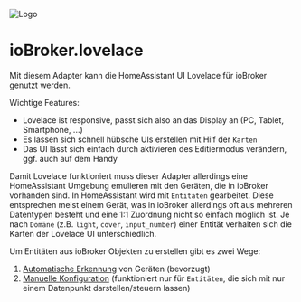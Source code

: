 ![Logo](../../admin/lovelace.png)
# ioBroker.lovelace

Mit diesem Adapter kann die HomeAssistant UI Lovelace für ioBroker genutzt werden.

Wichtige Features:
* Lovelace ist responsive, passt sich also an das Display an (PC, Tablet, Smartphone, ...)
* Es lassen sich schnell hübsche UIs erstellen mit Hilf der `Karten`
* Das UI lässt sich einfach durch aktivieren des Editiermodus verändern, ggf. auch auf dem Handy

Damit Lovelace funktioniert muss dieser Adapter allerdings eine HomeAssistant Umgebung emulieren mit den Geräten, 
die in ioBroker vorhanden sind. In HomeAssistant wird mit `Entitäten` gearbeitet. Diese entsprechen meist einem Gerät,
was in ioBroker allerdings oft aus mehreren Datentypen besteht und eine 1:1 Zuordnung nicht so einfach möglich ist. 
Je nach `Domäne` (z.B. `light`, `cover`, `input_number`) einer Entität verhalten sich die Karten der Lovelace UI unterschiedlich.   

Um Entitäten aus ioBroker Objekten zu erstellen gibt es zwei Wege:
1. [Automatische Erkennung](automatic_entities.md) von Geräten (bevorzugt)
2. [Manuelle Konfiguration](manual_entities.md) (funktioniert nur für `Entitäten`, die sich mit nur einem Datenpunkt darstellen/steuern lassen)
